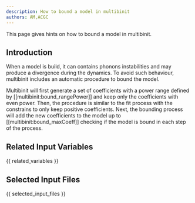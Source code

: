 ```yaml
---
description: How to bound a model in multibinit
authors: AM,ACGC
---
```


This page gives hints on how to bound a model in multibinit.

## Introduction

When a model is build, it can contains phonons instabilities and may produce a divergence during the dynamics.
To avoid such behaviour,  multibinit includes an automatic procedure to bound the model.

Multibinit will first generate a set of coefficients with a power range defined by [[multibinit:bound_rangePower]] and keep only the coefficients with even power.
Then, the procedure is similar to the fit process with the constrains to only keep positive coefficients. Next, the bounding process will add the new coefficients to the model up to [[multibinit:bound_maxCoeff]] checking if the model is bound in each step of the process.
  
## Related Input Variables

{{ related_variables }}

## Selected Input Files

{{ selected_input_files }}

